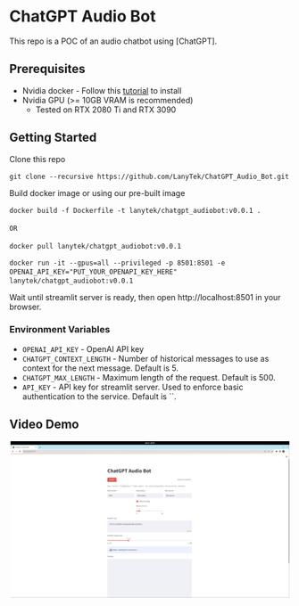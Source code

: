 # ChatGPT Audio Bot

This repo is a POC of an audio chatbot using [ChatGPT].

## Prerequisites
- Nvidia docker - Follow this [tutorial](https://docs.nvidia.com/datacenter/cloud-native/container-toolkit/install-guide.html#docker) to install
- Nvidia GPU (>= 10GB VRAM is recommended)
    - Tested on RTX 2080 Ti and RTX 3090

## Getting Started

Clone this repo
```
git clone --recursive https://github.com/LanyTek/ChatGPT_Audio_Bot.git
```

Build docker image or using our pre-built image
```
docker build -f Dockerfile -t lanytek/chatgpt_audiobot:v0.0.1 .

OR

docker pull lanytek/chatgpt_audiobot:v0.0.1
```

```
docker run -it --gpus=all --privileged -p 8501:8501 -e OPENAI_API_KEY="PUT_YOUR_OPENAPI_KEY_HERE" lanytek/chatgpt_audiobot:v0.0.1
```

Wait until streamlit server is ready, then open http://localhost:8501 in your browser.

### Environment Variables
- `OPENAI_API_KEY` - OpenAI API key
- `CHATGPT_CONTEXT_LENGTH` - Number of historical messages to use as context for the next message. Default is 5.
- `CHATGPT_MAX_LENGTH` - Maximum length of the request. Default is 500.
- `API_KEY` - API key for streamlit server. Used to enforce basic authentication to the service. Default is ``.

## Video Demo
<p style="text-align:center;">
<a href="https://www.youtube.com/watch?v=e9n0BJfMyKw">
<img src="data/demo.png" width="500" >
</a>
</p>